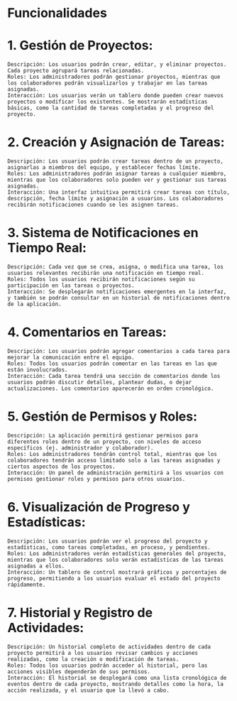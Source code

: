 # Funcionalidades

# 1. Gestión de Proyectos:

    Descripción: Los usuarios podrán crear, editar, y eliminar proyectos. Cada proyecto agrupará tareas relacionadas.
    Roles: Los administradores podrán gestionar proyectos, mientras que los colaboradores podrán visualizarlos y trabajar en las tareas asignadas.
    Interacción: Los usuarios verán un tablero donde pueden crear nuevos proyectos o modificar los existentes. Se mostrarán estadísticas básicas, como la cantidad de tareas completadas y el progreso del proyecto.

# 2. Creación y Asignación de Tareas:

    Descripción: Los usuarios podrán crear tareas dentro de un proyecto, asignarlas a miembros del equipo, y establecer fechas límite.
    Roles: Los administradores podrán asignar tareas a cualquier miembro, mientras que los colaboradores solo pueden ver y gestionar sus tareas asignadas.
    Interacción: Una interfaz intuitiva permitirá crear tareas con título, descripción, fecha límite y asignación a usuarios. Los colaboradores recibirán notificaciones cuando se les asignen tareas.

# 3. Sistema de Notificaciones en Tiempo Real:

    Descripción: Cada vez que se crea, asigna, o modifica una tarea, los usuarios relevantes recibirán una notificación en tiempo real.
    Roles: Todos los usuarios recibirán notificaciones según su participación en las tareas o proyectos.
    Interacción: Se desplegarán notificaciones emergentes en la interfaz, y también se podrán consultar en un historial de notificaciones dentro de la aplicación.

# 4. Comentarios en Tareas:

    Descripción: Los usuarios podrán agregar comentarios a cada tarea para mejorar la comunicación entre el equipo.
    Roles: Todos los usuarios podrán comentar en las tareas en las que están involucrados.
    Interacción: Cada tarea tendrá una sección de comentarios donde los usuarios podrán discutir detalles, plantear dudas, o dejar actualizaciones. Los comentarios aparecerán en orden cronológico.

# 5. Gestión de Permisos y Roles:

    Descripción: La aplicación permitirá gestionar permisos para diferentes roles dentro de un proyecto, con niveles de acceso específicos (ej. administrador y colaborador).
    Roles: Los administradores tendrán control total, mientras que los colaboradores tendrán acceso limitado solo a las tareas asignadas y ciertos aspectos de los proyectos.
    Interacción: Un panel de administración permitirá a los usuarios con permisos gestionar roles y permisos para otros usuarios.

# 6. Visualización de Progreso y Estadísticas:

    Descripción: Los usuarios podrán ver el progreso del proyecto y estadísticas, como tareas completadas, en proceso, y pendientes.
    Roles: Los administradores verán estadísticas generales del proyecto, mientras que los colaboradores solo verán estadísticas de las tareas asignadas a ellos.
    Interacción: Un tablero de control mostrará gráficos y porcentajes de progreso, permitiendo a los usuarios evaluar el estado del proyecto rápidamente.

# 7. Historial y Registro de Actividades:

    Descripción: Un historial completo de actividades dentro de cada proyecto permitirá a los usuarios revisar cambios y acciones realizadas, como la creación o modificación de tareas.
    Roles: Todos los usuarios podrán acceder al historial, pero las acciones visibles dependerán de sus permisos.
    Interacción: El historial se desplegará como una lista cronológica de eventos dentro de cada proyecto, mostrando detalles como la hora, la acción realizada, y el usuario que la llevó a cabo.